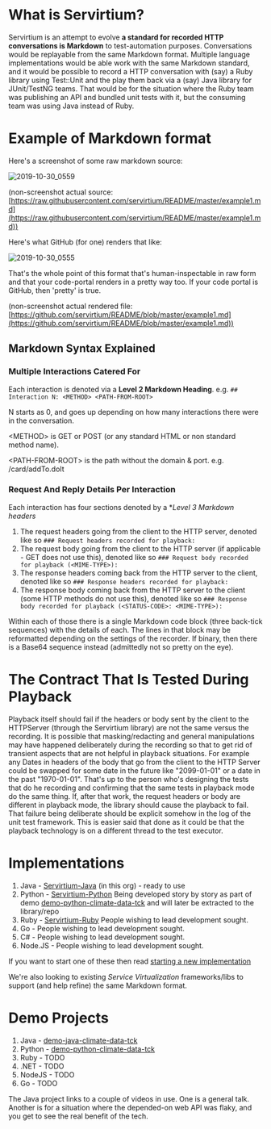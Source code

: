 # What is Servirtium?

Servirtium is an attempt to evolve **a standard for recorded HTTP conversations is Markdown** to test-automation purposes. Conversations 
would be replayable from the same Markdown format. Multiple language implementations would be able work with the same Markdown 
standard, and it would be possible to record a HTTP conversation with (say) a Ruby library using Test::Unit and the play them back via a (say) Java library for JUnit/TestNG teams.  That would be for the situation where the Ruby team was publishing an API and bundled unit tests with it, but the consuming team was using Java instead of Ruby.

# Example of Markdown format

Here's a screenshot of some raw markdown source:

![2019-10-30_0559](https://user-images.githubusercontent.com/82182/67832718-7092e380-fada-11e9-94a8-58dcc82810cb.png)

(non-screenshot actual source: [https://raw.githubusercontent.com/servirtium/README/master/example1.md](https://raw.githubusercontent.com/servirtium/README/master/example1.md))

Here's what GitHub (for one) renders that like:

![2019-10-30_0555](https://user-images.githubusercontent.com/82182/67832562-f2ced800-fad9-11e9-9bbf-8a366ad7c938.png)

That's the whole point of this format that's human-inspectable in raw form and that your code-portal renders in a pretty way too.
If your code portal is GitHub, then 'pretty' is true.  

(non-screenshot actual rendered file: [https://github.com/servirtium/README/blob/master/example1.md](https://github.com/servirtium/README/blob/master/example1.md))

## Markdown Syntax Explained

### Multiple Interactions Catered For

Each interaction is denoted via a **Level 2 Markdown Heading**. e.g. `## Interaction N: <METHOD> <PATH-FROM-ROOT>`

N starts as 0, and goes up depending on how many interactions there were in the conversation.

&lt;METHOD> is GET or POST (or any standard HTML or non standard method name).
  
&lt;PATH-FROM-ROOT> is the path without the domain & port. e.g. /card/addTo.doIt  

### Request And Reply Details Per Interaction

Each interaction has four sections denoted by a **Level 3 Markdown headers*

1. The request headers going from the client to the HTTP server, denoted like so `### Request headers recorded for playback:`
2. The request body going from the client to the HTTP server (if applicable - GET does not use this), denoted like so `### Request body recorded for playback (<MIME-TYPE>):`
3. The response headers coming back from the HTTP server to the client, denoted like so `### Response headers recorded for playback:`
4. The response body coming back from the HTTP server to the client (some HTTP methods do not use this), denoted like so `### Response body recorded for playback (<STATUS-CODE>: <MIME-TYPE>):`

Within each of those there is a single Markdown code block (three back-tick sequences) with the details of each.  The lines in that 
block may be reformatted depending on the settings of the recorder. If binary, then there is a Base64 
sequence instead (admittedly not so pretty on the eye).

# The Contract That Is Tested During Playback

Playback itself should fail if the headers or body sent by the client to the HTTPServer (through the Servirtium library)
are not the same versus the recording. It is possible that masking/redacting and general manipulations may have happened
deliberately during the recording so that to get rid of transient aspects that are not helpful in playback situations.
For example any Dates in headers of the body that go from the client to the HTTP Server could be swapped for some date 
in the future like "2099-01-01" or a date in the past "1970-01-01". That's up to the person who's designing the tests 
that do he recording and confirming that the same tests in playback mode do the same thing.  If, after that work,
the request headers or body are different in playback mode, the library should cause the playback to fail. That failure
being deliberate should be explicit somehow in the log of the unit test framework. This is easier said that done as it
could be that the playback technology is on a different thread to the test executor.

# Implementations

1. Java - [Servirtium-Java](https://github.com/servirtium/servirtium-java) (in this org) - ready to use
2. Python - [Servirtium-Python](https://github.com/servirtium/servirtium-python) Being developed story by story as part of demo [demo-python-climate-data-tck](https://github.com/servirtium/demo-python-climate-data-tck) and will later be extracted to the library/repo
3. Ruby - [Servirtium-Ruby](https://github.com/servirtium/servirtium-ruby) People wishing to lead development sought.
4. Go - People wishing to lead development sought.
5. C# - People wishing to lead development sought.
6. Node.JS - People wishing to lead development sought.

If you want to start one of these then read [starting a new implementation](starting-a-new-implementation.md)

We're also looking to existing *Service Virtualization* frameworks/libs to support (and help refine) the same Markdown format.

# Demo Projects

1. Java - [demo-java-climate-data-tck](https://github.com/servirtium/demo-java-climate-data-tck)
2. Python - [demo-python-climate-data-tck](https://github.com/servirtium/demo-python-climate-data-tck)
3. Ruby - TODO
4. .NET - TODO
5. NodeJS - TODO
6. Go - TODO

The Java project links to a couple of videos in use.  One is a general talk. Another is for a situation where the 
depended-on web API was flaky, and you get to see the real benefit of the tech.
